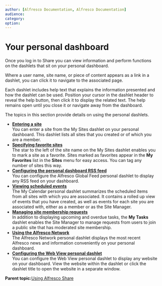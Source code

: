 ```yaml
---
author: [Alfresco Documentation, Alfresco Documentation]
audience: 
category: 
option: 
---
```


# Your personal dashboard

Once you log in to Share you can view information and perform functions on the dashlets that sit on your personal dashboard.

Where a user name, site name, or piece of content appears as a link in a dashlet, you can click it to navigate to the associated page.

Each dashlet includes help text that explains the information presented and how the dashlet can be used. Position your cursor in the dashlet header to reveal the help button, then click it to display the related text. The help remains open until you close it or navigate away from the dashboard.

The topics in this section provide details on using the personal dashlets.

-   **[Entering a site](../tasks/dashboard-site-enter.md)**  
You can enter a site from the My Sites dashlet on your personal dashboard. This dashlet lists all sites that you created or of which you are a member.
-   **[Specifying favorite sites](../tasks/sites-favourites.md)**  
The star to the left of the site name on the My Sites dashlet enables you to mark a site as a favorite. Sites marked as favorites appear in the **My Favorites** list in the **Sites** menu for easy access. You can tag any number of sites this way.
-   **[Configuring the personal dashboard RSS feed](../tasks/dashboard-rss-configure.md)**  
You can configure the Alfresco Global Feed personal dashlet to display any RSS feed on your dashboard.
-   **[Viewing scheduled events](../tasks/dashboard-meetings-view.md)**  
The My Calendar personal dashlet summarizes the scheduled items from all sites with which you are associated. It contains a rolled up view of events that you have created, as well as events for each site you are associated with, either as a member or as the Site Manager.
-   **[Managing site membership requests](../tasks/dashboard-membership-request.md)**  
In addition to displaying upcoming and overdue tasks, the **My Tasks** dashlet enables the Site Manager to manage requests from users to join a public site that has moderated site membership.
-   **[Using the Alfresco Network](../tasks/dashboard-network-use.md)**  
The Alfresco Network personal dashlet displays the most recent Alfresco news and information conveniently on your personal dashboard.
-   **[Configuring the Web View personal dashlet](../tasks/dashboard-configure-webview.md)**  
You can configure the Web View personal dashlet to display any website on your dashboard. View the website within the dashlet or click the dashlet title to open the website in a separate window.

**Parent topic:**[Using Alfresco Share](../topics/sh-uh-welcome.md)

